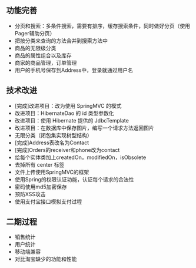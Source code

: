 ## 功能完善

* 分页和搜索：多条件搜索，需要有排序，缓存搜索条件，同时做好分页（使用Pager辅助分页）
* 把按分类来查询的方法合并到搜索方法中
* 商品的无限级分类
* 商品的属性组合以及库存
* 商家的商品管理，订单管理
* 用户的手机号保存到Address中，登录就通过用户名

## 技术改进

* [完成]改进项目：改为使用 SpringMVC 的模式
* 改进项目：HibernateDao 的 id 类型参数化
* 改进项目：使用 Hibernate 提供的 JdbcTemplate
* 改进项目：在数据库中保存图片，编写一个请求方法返回图片
* 无限分类（闭包集实现树型结构）
* [完成]Address表改名为Contact
* [完成]Orders的receiver和phone改为contact
* 给每个实体类加上createdOn，modifiedOn，isObsolete
* 去掉所有 center 标签
* 文件上传使用SpringMVC的框架
* 使用Spring的权限认证功能，认证每个请求的合法性
* 密码使用md5加密保存
* 预防XSS攻击
* 使用支付宝接口模拟支付过程

## 二期过程

* 销售统计
* 用户统计
* 移动端兼容
* 对比淘宝缺少的功能和性能
